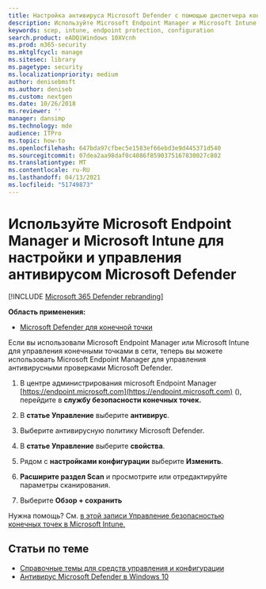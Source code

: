 ```yaml
---
title: Настройка антивируса Microsoft Defender с помощью диспетчера конфигурации и intune
description: Используйте Microsoft Endpoint Manager и Microsoft Intune для настройки av и защиты конечных точек Microsoft Defender
keywords: scep, intune, endpoint protection, configuration
search.product: eADQiWindows 10XVcnh
ms.prod: m365-security
ms.mktglfcycl: manage
ms.sitesec: library
ms.pagetype: security
ms.localizationpriority: medium
author: denisebmsft
ms.author: deniseb
ms.custom: nextgen
ms.date: 10/26/2018
ms.reviewer: ''
manager: dansimp
ms.technology: mde
audience: ITPro
ms.topic: how-to
ms.openlocfilehash: 647bda97cfbec5e1583ef66ebd3e9d445371d540
ms.sourcegitcommit: 07dea2aa98daf0c4086f8590375167830027c802
ms.translationtype: MT
ms.contentlocale: ru-RU
ms.lasthandoff: 04/13/2021
ms.locfileid: "51749873"
---
```

# <a name="use-microsoft-endpoint-manager-and-microsoft-intune-to-configure-and-manage-microsoft-defender-antivirus"></a>Используйте Microsoft Endpoint Manager и Microsoft Intune для настройки и управления антивирусом Microsoft Defender

[!INCLUDE [Microsoft 365 Defender rebranding](../../includes/microsoft-defender.md)]


**Область применения:**

- [Microsoft Defender для конечной точки](/microsoft-365/security/defender-endpoint/)

Если вы использовали Microsoft Endpoint Manager или Microsoft Intune для управления конечными точками в сети, теперь вы можете использовать Microsoft Endpoint Manager для управления антивирусными проверками Microsoft Defender.

1. В центре администрирования microsoft Endpoint Manager [https://endpoint.microsoft.com](https://endpoint.microsoft.com) (), перейдите в **службу безопасности конечных точек.**

2. В **статье Управление** выберите **антивирус**.

3. Выберите антивирусную политику Microsoft Defender. 

4. В **статье Управление** выберите **свойства**.

5. Рядом с **настройками конфигурации** выберите **Изменить**.

6. **Расширите раздел Scan** и просмотрите или отредактируйте параметры сканирования.

7. Выберите **Обзор + сохранить**

Нужна помощь? См. [в этой записи Управление безопасностью конечных точек в Microsoft Intune.](/mem/intune/protect/endpoint-security)


## <a name="related-articles"></a>Статьи по теме

- [Справочные темы для средств управления и конфигурации](configuration-management-reference-microsoft-defender-antivirus.md)
- [Антивирус Microsoft Defender в Windows 10](microsoft-defender-antivirus-in-windows-10.md)